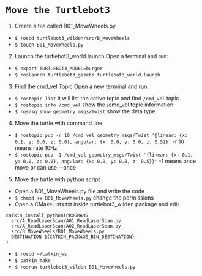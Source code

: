 # `Move the Turtlebot3`

1. Create a file called B01_MoveWheels.py

- `$ roscd turtlebot3_wilden/src/B_MoveWheels`
- `$ touch B01_MoveWheels.py`

2. Launch the turtlebot3_world.launch
   Open a terminal and run:

- `$ export TURTLEBOT3_MODEL=burger`
- `$ roslaunch turtlebot3_gazebo turtlebot3_world.launch`

3. Find the cmd_vel Topic
   Open a new terminal and run:

- `$ rostopic list` it will list the active topic and find `/cmd_vel` topic
- `$ rostopic info /cmd_vel` show the /cmd_vel topic information
- `$ rosmsg show geometry_msgs/Twist` show the data type

4. Move the turtle with command line

- `$ rostopic pub -r 10 /cmd_vel geometry_msgs/Twist '{linear: {x: 0.1, y: 0.0, z: 0.0}, angular: {x: 0.0, y: 0.0, z: 0.5}}'` -r 10 means rate 10Hz
- `$ rostopic pub -1 /cmd_vel geometry_msgs/Twist '{linear: {x: 0.1, y: 0.0, z: 0.0}, angular: {x: 0.0, y: 0.0, z: 0.5}}'` -1 means once move or can use --once

5. Move the turtle with python script

- Open a B01_MoveWheels.py file and write the code
- `$ chmod +x B01_MoveWheels.py` change the permissions
- Open a CMakeLists.txt inside turtlebot3_wilden package and edit

```
catkin_install_python(PROGRAMS
  src/A_ReadLaserScan/A01_ReadLaserScan.py
  src/A_ReadLaserScan/A02_ReadLaserScan.py
  src/B_MoveWheels/B01_MoveWheels.py
  DESTINATION ${CATKIN_PACKAGE_BIN_DESTINATION}
)
```

- `$ roscd ~/catkin_ws`
- `$ catkin_make`
- `$ rosrun turtlebot3_wilden B01_MoveWheels.py`
